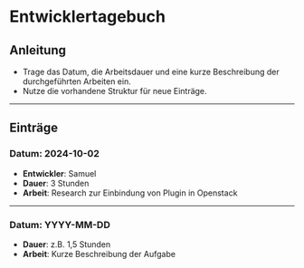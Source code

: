 # Entwicklertagebuch

## Anleitung
- Trage das Datum, die Arbeitsdauer und eine kurze Beschreibung der durchgeführten Arbeiten ein.
- Nutze die vorhandene Struktur für neue Einträge.

---

## Einträge

### Datum: 2024-10-02
- **Entwickler**: Samuel
- **Dauer**:  3 Stunden
- **Arbeit**: Research zur Einbindung von Plugin in Openstack

---

### Datum: YYYY-MM-DD
- **Dauer**: z.B. 1,5 Stunden
- **Arbeit**: Kurze Beschreibung der Aufgabe
